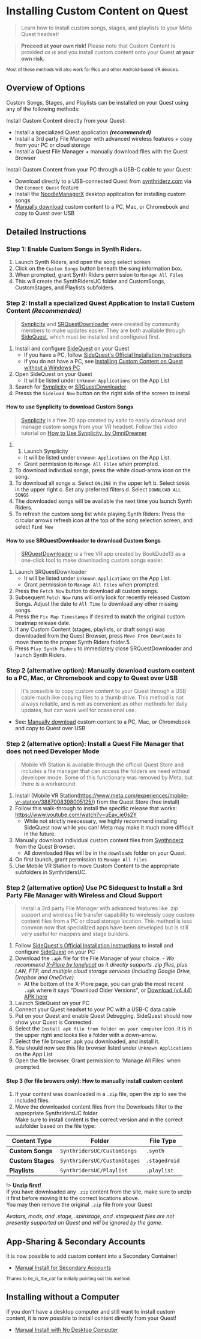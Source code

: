 # Installing Custom Content on Quest

> Learn how to install custom songs, stages, and playlists to your Meta Quest headset!

> **Proceed at your own risk!**
Please note that Custom Content is provided _as is_ and you install custom content onto your Quest **at your own risk.** 

<sub>Most of these methods will also work for Pico and other Android-based VR devices.</sub>
## Overview of Options
Custom Songs, Stages, and Playlists can be installed on your Quest using any of the following methods:

Install Custom Content directly from your Quest:
- Install a specialized Quest application _**(recommended)**_
- Install a 3rd party File Manager with advanced wireless features + copy from your PC or cloud storage
- Install a Quest File Manager + manually download files with the Quest Browser

Install Custom Content from your PC through a USB-C cable to your Quest:
- Download directly to a USB-connected Quest from [synthriderz.com](https://synthriderz.com/beatmaps/downloader) via the `Connect Quest` feature
- Install the [NoodleManagerX](https://github.com/tommaier123/NoodleManagerX/releases) desktop application for installing custom songs
- [Manually download](/installing-custom-content/quest/manual/) custom content to a PC, Mac, or Chromebook and copy to Quest over USB

## Detailed Instructions

### Step 1: Enable Custom Songs in Synth Riders.
1. Launch Synth Riders, and open the song select screen
2. Click on the `Custom Songs` button beneath the song information box.
3. When prompted, grant Synth Riders permission to `Manage All Files`
3. This will create the SynthRidersUC folder and CustomSongs, CustomStages, and Playlists subfolders.

### Step 2: Install a specialized Quest Application to Install Custom Content _(Recommended)_
> [Synplicity](https://sidequestvr.com/app/38872/synplicity) and [SRQuestDownloader](https://sidequestvr.com/app/12996/srquestdownloader) were created by community members to make updates easier. They are both available through [SideQuest](https://sidequestvr.com/), which must be installed and configured first.

1. Install and configure [SideQuest](https://sidequestvr.com/) on your Quest
    - If you have a PC, follow [SideQuest's Official Installation Instructions](https://sidequestvr.com/setup-howto)
    - If you do not have a PC, see [Installing Custom Content on Quest without a Windows PC](/installing-custom-content/quest/manual-install-mobile-device/)
2. Open SideQuest on your Quest
    - It will be listed under `Unknown Applications` on the App List
3. Search for [Synplicity](https://sidequestvr.com/app/38872/synplicity) or [SRQuestDownloader](https://sidequestvr.com/app/12996/srquestdownloader) 
4. Presss the `Sideload Now` button on the right side of the screen to install

#### How to use Synplicity to download Custom Songs
>[Synplicity](https://sidequestvr.com/app/38872/synplicity) is a free 2D app created by kaito to easily download and manage custom songs from your VR headset.
Follow this video tutorial on [How to Use Synplicity, by OmniDreamer](https://www.youtube.com/watch?v=rUd3xBPpeT0)
1. 1. Launch Synplicity
    - It will be listed under `Unknown Applications` on the App List.  
    - Grant permission to `Manage All Files` when prompted.    
2. To download individual songs, press the white cloud-arrow icon on the song.
3. To download all songs
    a. Select `ONLINE` in the upper left
    b. Select `SONGS` in the upper right
    c. Set any preferred filters
    d. Select  `DOWNLOAD ALL SONGS` 
4. The downloaded songs will be available the next time you launch Synth Riders.
5. To refresh the custom song list while playing Synth Riders: Press the circular arrows refresh icon at the top of the song selection screen, and select `Find New`

#### How to use SRQuestDownloader to download Custom Songs
>[SRQuestDownloader](https://sidequestvr.com/app/12996/srquestdownloader) is a free VR app created by BookDude13 as a one-click tool to make downloading custom songs easier.
1. Launch SRQuestDownloader
    - It will be listed under `Unknown Applications` on the App List.  
    - Grant permission to `Manage All Files` when prompted.    
2. Press the `Fetch Now` button to download all custom songs.
3. Subsequent `Fetch Now` runs will only look for recently released Custom Songs. Adjust the date to `All Time` to download any other missing songs. 
4. Press the `Fix Map Timestamps` if desired to match the original custom beatmap release date.
5. If any Custom Content (stages, playlists, or draft songs)  was downloaded from the Quest Browser, press `Move From Downloads` to move them to the proper Synth Riders folder.5. 
6. Press `Play Synth Riders` to immediately close SRQuestDownloader and launch Synth Riders.

### Step 2 (alternative option): Manually download custom content to a PC, Mac, or Chromebook and copy to Quest over USB
> It's posssible to copy custom content to your Quest through a USB cable much like copying files to a thumb drive. This method is not always reliable, and is not as convenient as other methods for daily updates, but can work well for ocassional use.
- See: [Manually download](/installing-custom-content/quest/manual/) custom content to a PC, Mac, or Chromebook and copy to Quest over USB

### Step 2 (alternative option): Install a Quest File Manager that does not need Developer Mode
> Mobile VR Station is available through the official Quest Store and includes a file manager that can access the folders we need without developer mode. 
Some of this functionary was removed by Meta, but there is a workaround.
1. Install [Mobile VR Station(https://www.meta.com/experiences/mobile-vr-station/3887008398005125/) from the Quest Store (free install)
2. Follow this walk-through to install the specific release that works: https://www.youtube.com/watch?v=uEav_ie0s2Y
    - While not strictly neecessary, we highly recommend installing SideQuest now while you can! Meta may make it much more difficult in the future.
3. Manually download individual custom content files from [Synthriderz](https://synthriderz.com) from the Quest Browser.
    - All downloaded files will be in the `downloads` folder on your Quest.
4. On first launch, grant permission to `Manage All Files`
5. Use Mobile VR Station to move Custom Content to the appropriate subfolders in SynthridersUC.

### Step 2 (alternative option) Use PC Sidequest to Install a 3rd Party File Manager with Wireless and Cloud Support
> Install a 3rd party File Manager with advanced features like .zip support and wireless file transfer capability to wirelessly copy custom content files from a PC or cloud storage location. 
> This method is less common now that specialized apps have been developed but is still very useful for mappers and stage builders.
1. Follow [SideQuest's Official Installation Instructions](https://sidequestvr.com/setup-howto) to install and configure [SideQuest](https://sidequestvr.com/) on your PC 
2. Download the `.apk` file for the File Manager of your choice.
      \- _We recommend [X-Plore by lonelycat](http://www.lonelycatgames.com/apps/xplore) as it directly supports .zip files, plus LAN, FTP, and multiple cloud storage services (Including Google Drive, Dropbox and OneDrive)._
    - At the bottom of the X-Plore page, you can grab the most recent `.apk` where it says "Download Older Versions", or [Download (v4.44) APK here](https://www.lonelycatgames.com/download/x-plore_4-44-apk?wpdmdl=3349&refresh=68ecee85656da1760358021) 
3. Launch SideQuest on your PC
4. Connect your Quest headset to your PC with a USB-C data cable
5. Put on your Quest and enable Quest Debugging. SideQuest should now show your Quest is Connected.
6. Select the `Install apk file from folder on your computer` icon. It is in the upper right and looks like a folder with a down-arrow.
7. Select the file browser .apk you downloaded, and install it.
8. You should now see this file browser listed under `Unknown Applications` on the App List
9. Open the file browser. Grant permission to 'Manage All Files` when prompted.

#### Step 3 (for file browers only): How to manually install custom content
1. If your content was downloaded in a `.zip` file, open the zip to see the included files.
2. Move the downloaded content files from the Downloads filter to the appropriate SynthridersUC folder.  
   Make sure to install content is the correct version and in the correct subfolder based on the file type:

| Content Type     | Folder         | File Type                                         |
|------------------|----------------|---------------------------------------------------|
| **Custom Songs** | `SynthridersUC/CustomSongs`  | `.synth`                            |
| **Custom Stages**| `SynthridersUC/CustomStages` | `.stagedroid`                       |
| **Playlists**    | `SynthridersUC/Playlist`     | `.playlist`                         |

!> **Unzip first!**  
If you have downloaded any `.zip` content from the site, make sure to unzip it first before moving it to the correct locations above.  
You may then remove the original `.zip` file from your Quest

_Avatars, mods, and .stage, .spinstage, and .stagequest files are not presently supported on Quest and will be ignored by the game._

## App-Sharing & Secondary Accounts

It is now possible to add custom content into a Secondary Container!

- [Manual Install for Secondary Accounts](/installing-custom-content/quest/manual-install-secondary-account/)

<sub>Thanks to <em>he_is_the_cat</em> for initially pointing out this method.</sub>

## Installing without a Computer

If you don't have a desktop computer and still want to install custom content, it is now possible to install content directly from your Quest!  

- [Manual Install with No Desktop Computer](/installing-custom-content/quest/manual-install-mobile-device/)
